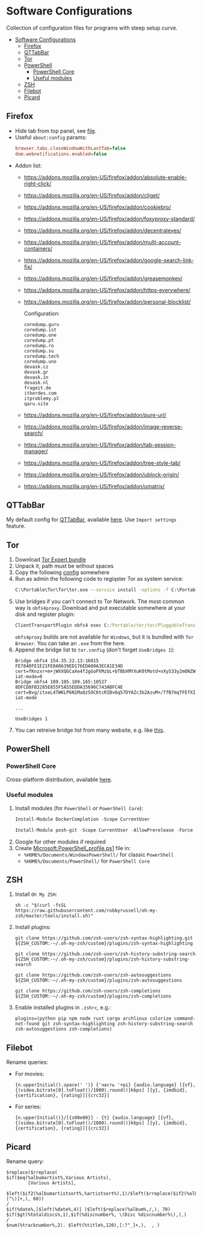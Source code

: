 # Software Configurations
Collection of configuration files for programs with steep setup curve.

- [Software Configurations](#software-configurations)
  - [Firefox](#firefox)
  - [QTTabBar](#qttabbar)
  - [Tor](#tor)
  - [PowerShell](#powershell)
    - [PowerShell Core](#powershell-core)
    - [Useful modules](#useful-modules)
  - [ZSH](#zsh)
  - [Filebot](#filebot)
  - [Picard](#picard)

## Firefox
* Hide tab from top panel, see [file](/files/userChrome.css).
* Useful `about:config` params:
    ```ini
    browser.tabs.closeWindowWithLastTab=false
    dom.webnotifications.enabled=false
    ```
* Addon list:
    * https://addons.mozilla.org/en-US/firefox/addon/absolute-enable-right-click/
    * https://addons.mozilla.org/en-US/firefox/addon/cliget/
    * https://addons.mozilla.org/en-US/firefox/addon/cookiebro/
    * https://addons.mozilla.org/en-US/firefox/addon/foxyproxy-standard/
    * https://addons.mozilla.org/en-US/firefox/addon/decentraleyes/
    * https://addons.mozilla.org/en-US/firefox/addon/multi-account-containers/
    * https://addons.mozilla.org/en-US/firefox/addon/google-search-link-fix/
    * https://addons.mozilla.org/en-US/firefox/addon/greasemonkey/
    * https://addons.mozilla.org/en-US/firefox/addon/https-everywhere/
    * https://addons.mozilla.org/en-US/firefox/addon/personal-blocklist/

        Configuration:
        ```
        coredump.guru
        coredump.ist
        coredump.one
        coredump.pt
        coredump.ro
        coredump.su
        coredump.tech
        coredump.uno
        devask.cz
        devask.gr
        devask.in
        devask.nl
        frageit.de
        itkerdes.com
        itproblemy.pl
        qaru.site
        ```
    * https://addons.mozilla.org/en-US/firefox/addon/pure-url/
    * https://addons.mozilla.org/en-US/firefox/addon/image-reverse-search/
    * https://addons.mozilla.org/en-US/firefox/addon/tab-session-manager/
    * https://addons.mozilla.org/en-US/firefox/addon/tree-style-tab/
    * https://addons.mozilla.org/en-US/firefox/addon/ublock-origin/
    * https://addons.mozilla.org/en-US/firefox/addon/umatrix/

## QTTabBar
My default config for [QTTabBar](http://qttabbar.wikidot.com/), available [here](/files/QTTabBarConfig.xml). Use `Import settings` feature.


## Tor
1. Download [Tor Expert bundle](https://www.torproject.org/download/download.html.en)
2. Unpack it, path must be without spaces
3. Copy the following [config](/files/tor.config) somewhere
4. Run as admin the following code to regiqster Tor as system service:
    ```bat
    C:\Portable\Tor\Tor\tor.exe --service install -options -f C:\Portable\Tor\Data\Tor\tor.config
    ```
5. Use bridges if you can't connect to Tor Network. The most common way is `obfs4proxy`. Download and put executable somewhere at your disk and register plugin:
    ```bat
    ClientTransportPlugin obfs4 exec C:/Portable/tor/tor/PluggableTransports/obfs4proxy.exe managed
    ```
    `obfs4proxy` builds are not available for `Windows`, but it is bundled with `Tor Browser`. You can take an `.exe` from the here.
6. Append the bridge list to `tor.config` (don't forget `UseBridges 1`):
    ```
    Bridge obfs4 154.35.22.13:16815 FE7840FE1E21FE0A0639ED176EDA00A3ECA1E34D cert=fKnzxr+m+jWXXQGCaXe4f2gGoPXMzbL+bTBbXMYXuK0tMotd+nXyS33y2mONZWU29l81CA iat-mode=0
    Bridge obfs4 109.105.109.165:10527 8DFCD8FB3285E855F5A55EDDA35696C743ABFC4E cert=Bvg/itxeL4TWKLP6N1MaQzSOC6tcRIBv6q57DYAZc3b2AzuM+/TfB7mqTFEfXILCjEwzVA iat-mode

    ...

    UseBridges 1
    ```
7. You can retreive bridge list from many website, e.g. like [this](https://bridges.torproject.org/bridges?transport=obfs4).


## PowerShell
### PowerShell Core
Cross-platform distribution, available [here](https://github.com/PowerShell/PowerShell/).

### Useful modules
1. Install modules (for `PowerShell` or `PowerShell Core`):
    ```powershell
    Install-Module DockerCompletion -Scope CurrentUser
    ```
    ```powershell
    Install-Module posh-git -Scope CurrentUser -AllowPrerelease -Force
    ```
2. Google for other modules if required
3. Create [Microsoft.PowerShell_profile.ps1](/files/Microsoft.PowerShell_profile.ps1) file in:
    * `%HOME%/Documents/WindowsPowerShell/` for classic `PowerShell`
    * `%HOME%/Documents/PowerShell/` for `PowerShell Core`


## ZSH
1. Install `Oh My ZSH`:
    ```shell script
    sh -c "$(curl -fsSL https://raw.githubusercontent.com/robbyrussell/oh-my-zsh/master/tools/install.sh)"
    ```
2. Install plugins:
    ```shell script
    git clone https://github.com/zsh-users/zsh-syntax-highlighting.git ${ZSH_CUSTOM:-~/.oh-my-zsh/custom}/plugins/zsh-syntax-highlighting
    ```
    ```shell script
    git clone https://github.com/zsh-users/zsh-history-substring-search ${ZSH_CUSTOM:-~/.oh-my-zsh/custom}/plugins/zsh-history-substring-search
    ```
    ```shell script
    git clone https://github.com/zsh-users/zsh-autosuggestions ${ZSH_CUSTOM:-~/.oh-my-zsh/custom}/plugins/zsh-autosuggestions
    ```
    ```shell script
    git clone https://github.com/zsh-users/zsh-completions ${ZSH_CUSTOM:-~/.oh-my-zsh/custom}/plugins/zsh-completions
    ```
3. Enable installed plugins in `.zshrc`, e.g.:
    ```shell script
    plugins=(python pip npm node rust cargo archlinux colorize command-not-found git zsh-syntax-highlighting zsh-history-substring-search zsh-autosuggestions zsh-completions)
    ```


## Filebot
Rename queries:
* For movies:
    ```
    {n.upperInitial().space(' ')} {'часть '+pi} {audio.language} [{vf}, {(video.bitrate[0].toFloat()/1000).round()}kbps] [{y}, {imdbid}, {certification}, {rating}][{crc32}]
    ```
* For series:
    ```
    {n.upperInitial()}/[{s00e00}] - {t} {audio.language} [{vf}, {(video.bitrate[0].toFloat()/1000).round()}kbps] [{y}, {imdbid}, {certification}, {rating}][{crc32}]
    ```


## Picard
Rename query:
```taggerscript
$replace($rreplace(
$if($eq(%albumartist%,Various Artists),
        [Various Artists],
	$left($if2(%albumartistsort%,%artistsort%),1)/$left($rreplace($if2(%albumartistsort%,%artistsort%),; [^\)]+,), 60))
/
$if(%date%,[$left(%date%,4)] )$left($replace(%album%,/,), 70)
$if($gt(%totaldiscs%,1),$if(%discnumber%, \(Disc %discnumber%\),),)
/
$num(%tracknumber%,2). $left(%title%,120),[:?"_]+,),  , )
```
